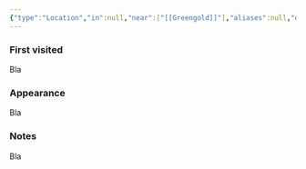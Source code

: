 ```yaml
---
{"type":"Location","in":null,"near":["[[Greengold]]"],"aliases":null,"dg-publish":true,"dg-icon":"location","tags":["location"],"permalink":"/locations/malgeave-keep/","dgPassFrontmatter":true,"noteIcon":"location"}
---
```


### First visited
Bla
### Appearance
Bla
### Notes
Bla